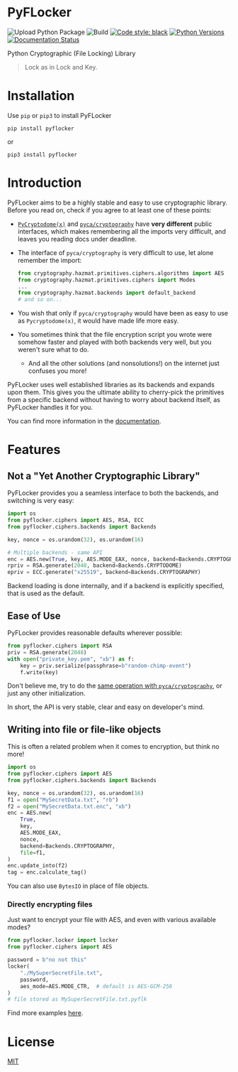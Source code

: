 # PyFLocker

![Upload Python Package](https://github.com/arunanshub/pyflocker/workflows/Upload%20Python%20Package/badge.svg)
![Build](https://github.com/arunanshub/pyflocker/workflows/Build/badge.svg)
[![Code style: black](https://img.shields.io/badge/code%20style-black-000000.svg)](https://github.com/psf/black)
[![Python Versions](https://img.shields.io/pypi/pyversions/PyFLocker?label=Python%20Versions)](https://pypi.org/project/PyFLocker)
[![Documentation Status](https://readthedocs.org/projects/pyflocker/badge/?version=latest)](https://pyflocker.readthedocs.io/en/latest/?badge=latest)

Python Cryptographic (File Locking) Library

> Lock as in Lock and Key.

# Installation

Use `pip` or `pip3` to install PyFLocker

    pip install pyflocker

or

    pip3 install pyflocker

# Introduction

PyFLocker aims to be a highly stable and easy to use cryptographic library.
Before you read on, check if you agree to at least one of these points:

- [`PyCryptodome(x)`][pycrypto] and [`pyca/cryptography`][pyca] have
  **very different** public interfaces, which makes remembering all the imports
  very difficult, and leaves you reading docs under deadline.

- The interface of `pyca/cryptography` is very difficult to use, let alone
  remember the import:

  ```python
  from cryptography.hazmat.primitives.ciphers.algorithms import AES
  from cryptography.hazmat.primitives.ciphers import Modes
  ...
  from cryptography.hazmat.backends import default_backend
  # and so on...
  ```

- You wish that only if `pyca/cryptography` would have been as easy to use as
  `Pycryptodome(x)`, it would have made life more easy.

- You sometimes think that the file encryption script you wrote were somehow
  faster and played with both backends very well, but you weren't sure what to do.

  - And all the other solutions (and nonsolutions!) on the internet just confuses
    you more!

PyFLocker uses well established libraries as its backends and expands upon them.
This gives you the ultimate ability to cherry-pick the primitives from a specific
backend without having to worry about backend itself, as PyFLocker handles it
for you.

You can find more information in the [documentation][docs].

# Features

## Not a "Yet Another Cryptographic Library"

PyFLocker provides you a seamless interface to both the backends, and switching
is very easy:

```python
import os
from pyflocker.ciphers import AES, RSA, ECC
from pyflocker.ciphers.backends import Backends

key, nonce = os.urandom(32), os.urandom(16)

# Multiple backends - same API
enc = AES.new(True, key, AES.MODE_EAX, nonce, backend=Backends.CRYPTOGRAPHY)
rpriv = RSA.generate(2048, backend=Backends.CRYPTODOME)
epriv = ECC.generate("x25519", backend=Backends.CRYPTOGRAPHY)
```

Backend loading is done internally, and if a backend is explicitly specified,
that is used as the default.

## Ease of Use

PyFLocker provides reasonable defaults wherever possible:

```python
from pyflocker.ciphers import RSA
priv = RSA.generate(2048)
with open("private_key.pem", "xb") as f:
    key = priv.serialize(passphrase=b"random-chimp-event")
    f.write(key)
```

Don't believe me, try to do the [same operation with `pyca/cryptography`][pyca_vs_self],
or just any other initialization.

In short, the API is very stable, clear and easy on developer's mind.

## Writing into file or file-like objects

This is often a related problem when it comes to encryption, but think no more!

```python
import os
from pyflocker.ciphers import AES
from pyflocker.ciphers.backends import Backends

key, nonce = os.urandom(32), os.urandom(16)
f1 = open("MySecretData.txt", "rb")
f2 = open("MySecretData.txt.enc", "xb")
enc = AES.new(
    True,
    key,
    AES.MODE_EAX,
    nonce,
    backend=Backends.CRYPTOGRAPHY,
    file=f1,
)
enc.update_into(f2)
tag = enc.calculate_tag()
```

You can also use `BytesIO` in place of file objects.

### Directly encrypting files

Just want to encrypt your file with AES, and even with various available modes?

```python
from pyflocker.locker import locker
from pyflocker.ciphers import AES

password = b"no not this"
locker(
    "./MySuperSecretFile.txt",
    password,
    aes_mode=AES.MODE_CTR,  # default is AES-GCM-256
)
# file stored as MySuperSecretFile.txt.pyflk
```

Find more examples [here][examples].

# License

[MIT](https://choosealicense.com/licenses/mit/)

[docs]: https://pyflocker.readthedocs.io/en/latest/index.html
[examples]: https://pyflocker.readthedocs.io/en/latest/examples.html
[pycrypto]: https://github.com/Legrandin/pycryptodome
[pyca]: https://github.com/pyca/cryptography
[pyca_vs_self]: https://cryptography.io/en/latest/hazmat/primitives/asymmetric/rsa.html#key-serialization
